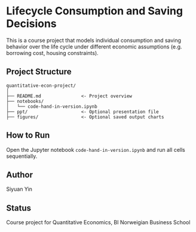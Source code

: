 # Lifecycle Consumption and Saving Decisions

This is a course project that models individual consumption and saving behavior over the life cycle under different economic assumptions (e.g. borrowing cost, housing constraints).

## Project Structure

```
quantitative-econ-project/
│
├── README.md               <- Project overview
├── notebooks/
│   └── code-hand-in-version.ipynb
├── ppt/                    <- Optional presentation file
├── figures/                <- Optional saved output charts
```

## How to Run
Open the Jupyter notebook `code-hand-in-version.ipynb` and run all cells sequentially.

## Author
Siyuan Yin

## Status
Course project for Quantitative Economics, BI Norweigian Business School
